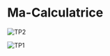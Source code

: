 # Ma-Calculatrice
![TP2](https://github.com/HoudaMounir/Ma-Calculatrice/assets/122269840/d394dada-fe08-4ac1-aa9a-ce663ce8825b)

![TP1](https://github.com/HoudaMounir/Ma-Calculatrice/assets/122269840/843cbed7-9d69-4b8c-b00d-7e25f735c552)
